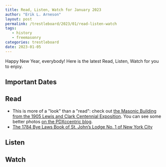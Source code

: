 ```yaml
---
title: Read, Listen, Watch for January 2023
author: "Erik L. Arneson"
layout: post
permalink: /trestleboard/2023/01/read-listen-watch
tags:
   - history
   - freemasonry
categories: trestleboard
date: 2023-01-05
---
```


Happy New Year, everybody! Here is the latest Read, Listen, Watch for you to enjoy.

<!--more-->

## Important Dates

## Read

- This is more of a "look" than a "read": check out [the Masonic Building from the 1905 Lewis and Clark Centennial Exposition](https://vintageportland.wordpress.com/2018/10/29/lewis-and-clark-centennial-exposition-1905-7/). You can see some better photos [on the PDXccentric blog](https://pdxccentric.wordpress.com/guilds-lake-forestry-building-and-montgomery-ward/).
- [The 1784 Bye Laws Book of St. John’s Lodge No. 1 of New York City](https://www.gwbible.org/blog-content/2022/8/28/the-1784-bye-laws-book-of-st-johns-lodge-no-1-of-new-york-city)

## Listen

## Watch
